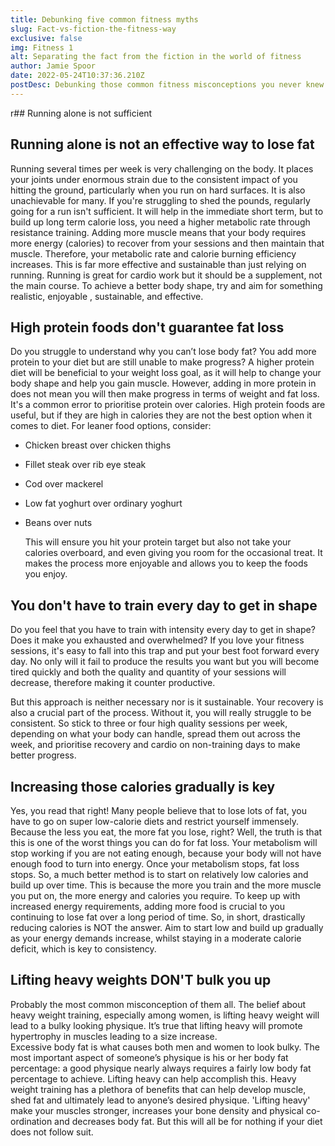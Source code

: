 ```yaml
---
title: Debunking five common fitness myths
slug: Fact-vs-fiction-the-fitness-way
exclusive: false
img: Fitness 1
alt: Separating the fact from the fiction in the world of fitness
author: Jamie Spoor
date: 2022-05-24T10:37:36.210Z
postDesc: Debunking those common fitness misconceptions you never knew existed
---
```

r## Running alone is not sufficient

## Running alone is not an effective way to lose fat

Running several times per week is very challenging on the body. It places your joints under enormous strain due to the consistent impact of you hitting the ground, particularly when you run on hard surfaces.
It is also unachievable for many. If you're struggling to shed the pounds, regularly going for a run isn't   sufficient.  It will help in the immediate short term, but to build up long term calorie loss, you need a higher metabolic rate through resistance training. 
Adding more muscle means that your body requires more energy (calories) to recover from your sessions and then maintain that muscle. Therefore, your metabolic rate and calorie burning efficiency increases. This is far more effective and sustainable than just relying on running. 
Running is great for cardio work but it should be a supplement, not the main course.  To achieve a better body shape, try and aim for something realistic, enjoyable , sustainable, and effective. 

## High protein foods don't guarantee fat loss

Do you struggle to understand why you can’t lose body fat? You add more protein to your diet but are still unable to make progress? A higher protein diet will be beneficial to your weight loss goal, as it will help to change your body shape and help you gain muscle. 
However, adding in more protein in does not mean you will then make progress in terms of weight and fat loss. It's a common error to prioritise protein over calories. High protein foods are useful, but if they are high in calories they are not the best option when it comes to diet. For leaner food options, consider:    

* Chicken breast over chicken thighs
* Fillet steak over rib eye steak
* Cod over mackerel
* Low fat yoghurt over ordinary yoghurt
* Beans over nuts

   This will ensure you hit your protein target but also not take your calories overboard, and even giving you room for the occasional treat. It makes the process more enjoyable and allows you to keep the foods you enjoy.

## You don't have to train every day to get in shape

Do you feel that you have to train with intensity every day to get in shape? Does it make you exhausted and overwhelmed? If you love your fitness sessions, it's easy to fall into this trap and put your best foot forward every day. No only will it fail to produce the results you want but you will become tired quickly and both the quality and quantity of your sessions will decrease, therefore making it counter productive. 

But this approach is neither necessary nor is it sustainable. Your recovery is also a crucial part of the process.   Without it, you will really struggle to be consistent. So stick to three or four high quality sessions per week, depending on what your body can handle, spread them out across the week, and prioritise recovery and cardio on non-training days to make better progress. 

## Increasing those calories gradually is key

Yes, you read that right!  Many people believe that to lose lots of fat, you have to go on super low-calorie diets and restrict yourself immensely. Because the less you eat, the more fat you lose, right? Well, the truth is that this is one of the worst things you can do for fat loss. 
Your metabolism will stop working if you are not eating enough, because your body will not have enough food  to turn into energy. Once your metabolism stops, fat loss stops. So, a much better method is to start on relatively low calories and build up over time. This is because the more you train and the more muscle you put on, the more energy and calories you require. 
To keep up with increased energy requirements, adding more food is crucial to you continuing to lose fat over a long period of time. So, in short, drastically reducing calories is NOT the answer. Aim to start low and build up gradually as your energy demands increase, whilst staying in a moderate calorie deficit, which is key to  consistency.

## Lifting heavy weights DON'T bulk you up

Probably the most common misconception of them all. The belief about heavy weight training, especially among women, is lifting heavy weight will lead to a bulky looking physique. It’s true that lifting heavy will promote hypertrophy in muscles leading to a size increase.\
 Excessive body fat is what causes both men and women to look bulky. The most important aspect of someone’s physique is his or her body fat percentage: a good physique nearly always requires a fairly low body fat percentage to achieve. 
Lifting heavy can help accomplish this. Heavy weight training has a plethora of benefits that can help develop muscle, shed fat and ultimately lead to anyone’s desired physique. 'Lifting heavy' make your muscles stronger, increases your bone density and physical co-ordination and decreases body fat. But this will all be for nothing if your diet does not follow suit.